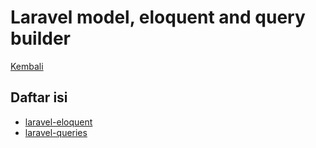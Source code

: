 # Laravel model, eloquent and query builder

[Kembali](../readme.md)

## Daftar isi

- [laravel-eloquent](laravel-eloquent.md)
- [laravel-queries](laravel-queries.md)
